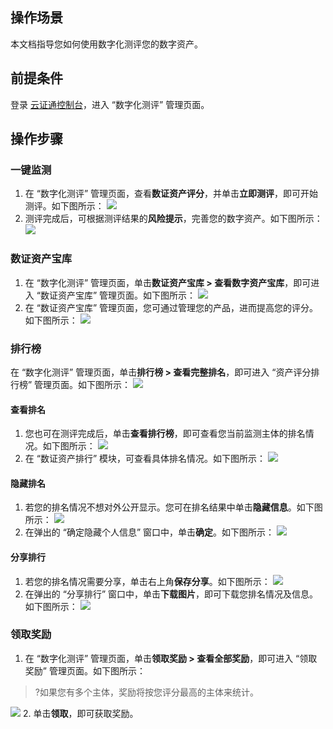 
## 操作场景
本文档指导您如何使用数字化测评您的数字资产。


## 前提条件
 登录 [云证通控制台](https://console.cloud.tencent.com/tdcp/evaluation)，进入 “数字化测评” 管理页面。
 
## 操作步骤
### 一键监测
1. 在 “数字化测评” 管理页面，查看**数证资产评分**，并单击**立即测评**，即可开始测评。如下图所示：
![](https://main.qcloudimg.com/raw/d2f2a3229a88c287e096c61a3edcee76.png)
2. 测评完成后，可根据测评结果的**风险提示**，完善您的数字资产。如下图所示：
![](https://main.qcloudimg.com/raw/4c6b7c363a9c42d26541c87626237e98.png)


### 数证资产宝库
1. 在 “数字化测评” 管理页面，单击**数证资产宝库 > 查看数字资产宝库**，即可进入 “数证资产宝库” 管理页面。如下图所示：
![](https://main.qcloudimg.com/raw/aa29c9caadaab75429a523e3cc24336f.png)
2. 在 “数证资产宝库” 管理页面，您可通过管理您的产品，进而提高您的评分。如下图所示：
![](https://main.qcloudimg.com/raw/10a8086fdcd525ff7efe2feaf1e82e47.png)


### 排行榜
在 “数字化测评” 管理页面，单击**排行榜 > 查看完整排名**，即可进入 “资产评分排行榜” 管理页面。如下图所示：
![](https://main.qcloudimg.com/raw/bcc86f6d9c6f714ef86ffc8592081bd7.png)
#### 查看排名
1. 您也可在测评完成后，单击**查看排行榜**，即可查看您当前监测主体的排名情况。如下图所示：
![](https://main.qcloudimg.com/raw/38dd2c3520bd52273ca3c395729eba14.png)
2. 在 “数证资产排⾏” 模块，可查看具体排名情况。如下图所示：
![](https://main.qcloudimg.com/raw/e84fc841f1a450933e9e34bbf75de21a.png)


#### 隐藏排名
1. 若您的排名情况不想对外公开显示。您可在排名结果中单击**隐藏信息**。如下图所示：
![](https://main.qcloudimg.com/raw/df5b15f872a149134e938c31f5fab597.png)
2. 在弹出的 “确定隐藏个人信息” 窗口中，单击**确定**。如下图所示：
![](https://main.qcloudimg.com/raw/bcdeaec35c4f3e804a4b89cd7b827813.png)

#### 分享排行
1. 若您的排名情况需要分享，单击右上角**保存分享**。如下图所示：
![](https://main.qcloudimg.com/raw/142de504e85390f5abcb1efd3d483646.png)
2. 在弹出的 “分享排行” 窗口中，单击**下载图片**，即可下载您排名情况及信息。如下图所示：
![](https://main.qcloudimg.com/raw/cc7b78b645f483a71db8e8b8819fa3ca.png)

### 领取奖励
1. 在 “数字化测评” 管理页面，单击**领取奖励 > 查看全部奖励**，即可进入 “领取奖励” 管理页面。如下图所示：
>?如果您有多个主体，奖励将按您评分最⾼的主体来统计。
>
![](https://main.qcloudimg.com/raw/e04d4569bcf5dde7a495f71034d67458.png)
2. 单击**领取**，即可获取奖励。







